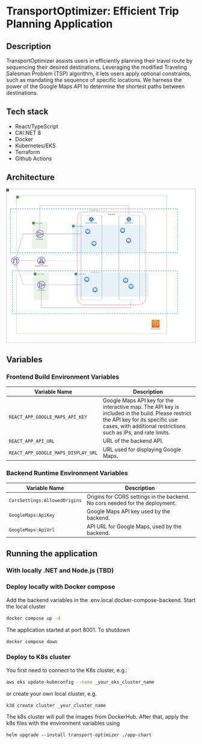 # TransportOptimizer: Efficient Trip Planning Application

## Description

TransportOptimizer assists users in efficiently planning their travel route by sequencing their desired destinations. Leveraging the modified Traveling Salesman Problem (TSP) algorithm, it lets users apply optional constraints, such as mandating the sequence of specific locations. We harness the power of the Google Maps API to determine the shortest paths between destinations.

## Tech stack
- React/TypeScript
- C#/.NET 8
- Docker
- Kubernetes/EKS
- Terraform
- Github Actions

## Architecture

![Alt text](TransportEKSArchitecture.png "EKS Architecture")

## Variables

### Frontend Build Environment Variables

| Variable Name                     | Description                                                                                                                                                          |
|-----------------------------------|----------------------------------------------------------------------------------------------------------------------------------------------------------------------|
| `REACT_APP_GOOGLE_MAPS_API_KEY`   | Google Maps API key for the interactive map. The API key is included in the build. Please restrict the API key for its specific use cases, with additional restrictions such as IPs, and rate limits. |
| `REACT_APP_API_URL`               | URL of the backend API.                                                                                                                                              |
| `REACT_APP_GOOGLE_MAPS_DISPLAY_URL` | URL used for displaying Google Maps.                                                                                                                                |

### Backend Runtime Environment Variables

| Variable Name                    | Description                                                                          |
|----------------------------------|--------------------------------------------------------------------------------------|
| `CorsSettings:AllowedOrigins`    | Origins for CORS settings in the backend. No cors needed for the deployment.         |
| `GoogleMaps:ApiKey`              | Google Maps API key used by the backend.                                             |
| `GoogleMaps:ApiUrl`              | API URL for Google Maps, used by the backend.                                        |


## Running the application
### With locally .NET and Node.js (TBD)

### Deploy locally with Docker compose
Add the backend variables in the .env.local.docker-compose-backend. Start the local cluster
```bash
docker compose up -d
```
The application started at port 8001.
To shutdown 
```bash
docker compose down
```


### Deploy to K8s cluster

You first need to connect to the K8s cluster, e.g.:

```bash
aws eks update-kubeconfig --name _your_eks_cluster_name
```
or create your own local cluster, e.g.

```
k3d create cluster _your_cluster_name
```

The k8s cluster will pull the images from DockerHub. After that, apply the k8s files with the environment variables using
```
helm upgrade --install transport-optimizer ./app-chart
```
````


